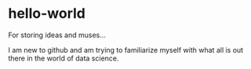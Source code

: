 # hello-world
For storing ideas and muses...

I am new to github and am trying to familiarize myself with what all is out there in the world of data science.
